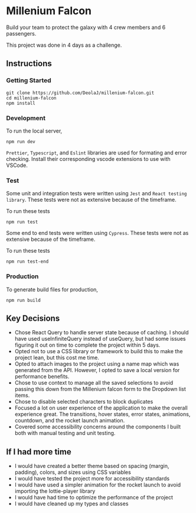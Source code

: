 # Millenium Falcon

Build your team to protect the galaxy with 4 crew members and 6 passengers.

This project was done in 4 days as a challenge.

## Instructions

### Getting Started

    git clone https://github.com/DeolaJ/millenium-falcon.git
    cd millenium-falcon
    npm install

### Development

To run the local server,

    npm run dev

`Prettier`, `Typescript`, and `Eslint` libraries are used for formating and error checking. Install their corresponding vscode extensions to use with VSCode.

### Test

Some unit and integration tests were written using `Jest` and `React testing library`. These tests were not as extensive because of the timeframe.

To run these tests

    npm run test

Some end to end tests were written using `Cypress`. These tests were not as extensive because of the timeframe.

To run these tests

    npm run test-end

### Production

To generate build files for production,

    npm run build

## Key Decisions

- Chose React Query to handle server state because of caching. I should have used useInfiniteQuery instead of useQuery, but had some issues figuring it out on time to complete the project within 5 days.
- Opted not to use a CSS library or framework to build this to make the project lean, but this cost me time.
- Opted to attach images to the project using a name map which was generated from the API. However, I opted to save a local version for performance benefits.
- Chose to use context to manage all the saved selections to avoid passing this down from the Millenium falcon form to the Dropdown list items.
- Chose to disable selected characters to block duplicates
- Focused a lot on user experience of the application to make the overall experience great. The transitions, hover states, error states, animations, countdown, and the rocket launch animation.
- Covered some accessibility concerns around the components I built both with manual testing and unit testing.

## If I had more time

- I would have created a better theme based on spacing (margin, padding), colors, and sizes using CSS variables
- I would have tested the project more for accessibility standards
- I would have used a simpler animation for the rocket launch to avoid importing the lottie-player library
- I would have had time to optimize the performance of the project
- I would have cleaned up my types and classes
